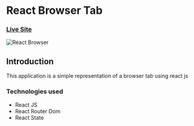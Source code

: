 # React Browser Tab

### [Live Site](https://blissful-perlman-4fa22a.netlify.app)

![React Browser](https://i.imgur.com/z9UewXE.png)

## Introduction

This application is a simple representation of a browser tab using react js

### Technologies used

- React JS
- React Router Dom
- React State
